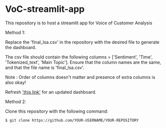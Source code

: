 # VoC-streamlit-app
This repository is to host a streamlit app for Voice of Customer Analysis

Method 1:

Replace the 'final_lsa.csv' in the repository with the desired file to generate the dashboard. 

The csv file should contain the following columns = ['Sentiment', 'Time', 'Tokenized_text', 'Main Topic']. Ensure that the column names are the same, and that the file name is 'final_lsa.csv'.

Note : Order of columns doesn't matter and presence of extra columns is also okay!

Refresh ['this link'](https://share.streamlit.io/app/nivii26-voc-streamlit-app-visualize-9xla2m/) for an updated dashboard.

Method 2:

Clone this repository with the following command:
```
$ git clone https://github.com/YOUR-USERNAME/YOUR-REPOSITORY
```
